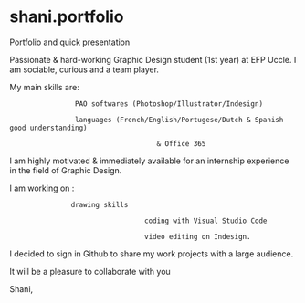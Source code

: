 # shani.portfolio
Portfolio and quick presentation

Passionate & hard-working Graphic Design student (1st year) at EFP Uccle.
I am sociable, curious and a team player.

My main skills are: 

                    PAO softwares (Photoshop/Illustrator/Indesign) 

                    languages (French/English/Portugese/Dutch & Spanish good understanding) 
										
										& Office 365
										
I am highly motivated & immediately available for an internship experience in the field of Graphic Design.
                    
I am working on : 

                   drawing skills
									 
									 coding with Visual Studio Code
									 
									 video editing on Indesign.

I decided to sign in Github to share my work projects with a large audience.

It will be a pleasure to collaborate with you

Shani,



